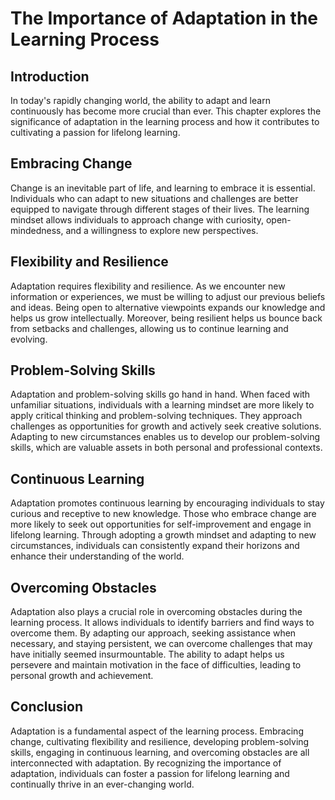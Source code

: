 # The Importance of Adaptation in the Learning Process

## Introduction

In today's rapidly changing world, the ability to adapt and learn continuously has become more crucial than ever. This chapter explores the significance of adaptation in the learning process and how it contributes to cultivating a passion for lifelong learning.

## Embracing Change

Change is an inevitable part of life, and learning to embrace it is essential. Individuals who can adapt to new situations and challenges are better equipped to navigate through different stages of their lives. The learning mindset allows individuals to approach change with curiosity, open-mindedness, and a willingness to explore new perspectives.

## Flexibility and Resilience

Adaptation requires flexibility and resilience. As we encounter new information or experiences, we must be willing to adjust our previous beliefs and ideas. Being open to alternative viewpoints expands our knowledge and helps us grow intellectually. Moreover, being resilient helps us bounce back from setbacks and challenges, allowing us to continue learning and evolving.

## Problem-Solving Skills

Adaptation and problem-solving skills go hand in hand. When faced with unfamiliar situations, individuals with a learning mindset are more likely to apply critical thinking and problem-solving techniques. They approach challenges as opportunities for growth and actively seek creative solutions. Adapting to new circumstances enables us to develop our problem-solving skills, which are valuable assets in both personal and professional contexts.

## Continuous Learning

Adaptation promotes continuous learning by encouraging individuals to stay curious and receptive to new knowledge. Those who embrace change are more likely to seek out opportunities for self-improvement and engage in lifelong learning. Through adopting a growth mindset and adapting to new circumstances, individuals can consistently expand their horizons and enhance their understanding of the world.

## Overcoming Obstacles

Adaptation also plays a crucial role in overcoming obstacles during the learning process. It allows individuals to identify barriers and find ways to overcome them. By adapting our approach, seeking assistance when necessary, and staying persistent, we can overcome challenges that may have initially seemed insurmountable. The ability to adapt helps us persevere and maintain motivation in the face of difficulties, leading to personal growth and achievement.

## Conclusion

Adaptation is a fundamental aspect of the learning process. Embracing change, cultivating flexibility and resilience, developing problem-solving skills, engaging in continuous learning, and overcoming obstacles are all interconnected with adaptation. By recognizing the importance of adaptation, individuals can foster a passion for lifelong learning and continually thrive in an ever-changing world.
